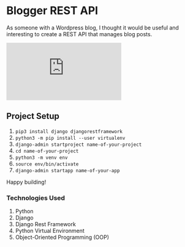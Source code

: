 # Blogger REST API
As someone with a Wordpress blog, I thought it would be useful and interesting to create a REST API that manages blog posts.

<iframe src="https://github.com/ryreadme/blogger-restapi/blob/master/rest-api-vid.mp4"
frameborder="0" allowfullscreen="true">
</iframe>

## Project Setup

1. `pip3 install django djangorestframework`
2. `python3 -m pip install --user virtualenv`
3. `django-admin startproject name-of-your-project`
4. `cd name-of-your-project`
5. `python3 -m venv env`
6. `source env/bin/activate`
7. `django-admin startapp name-of-your-app`

Happy building!

### Technologies Used

1. Python
2. Django
3. Django Rest Framework
4. Python Virtual Environment
5. Object-Oriented Programming (OOP)
